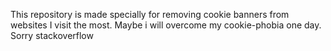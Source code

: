 This repository is made specially for removing cookie banners from websites I visit the most.
Maybe i will overcome my cookie-phobia one day. 
Sorry stackoverflow
